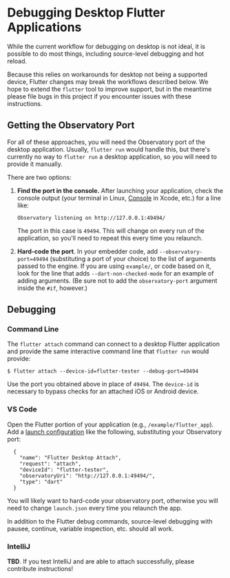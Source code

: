 # Debugging Desktop Flutter Applications

While the current workflow for debugging on desktop is not ideal, it is
possible to do most things, including source-level debugging and hot reload.

Because this relies on workarounds for desktop not being a supported device,
Flutter changes may break the workflows described below. We hope to extend
the `flutter` tool to improve support, but in the meantime please file
bugs in this project if you encounter issues with these instructions.

## Getting the Observatory Port

For all of these approaches, you will need the Observatory port of the
desktop application. Usually, `flutter run` would handle this, but there's
currently no way to `flutter run` a desktop application, so you will need to
provide it manually.

There are two options:

1. **Find the port in the console.** After launching your application, check
   the console output (your terminal in Linux,
   [Console](https://developer.apple.com/library/archive/documentation/DeveloperTools/Conceptual/debugging_with_xcode/chapters/debugging_tools.html)
   in Xcode, etc.) for a line like:
   ```
   Observatory listening on http://127.0.0.1:49494/
   ```
   The port in this case is `49494`. This will change on every run of the
   application, so you'll need to repeat this every time you relaunch.

1. **Hard-code the port**. In your embedder code, add `--observatory-port=49494`
   (substituting a port of your choice) to the list of arguments passed to the
   engine. If you are using `example/`, or code based on it, look for the
   line that adds `--dart-non-checked-mode` for an example of adding arguments.
   (Be sure not to add the `observatory-port` argument inside the `#if`,
   however.)

## Debugging

### Command Line

The `flutter attach` command can connect to a desktop Flutter application
and provide the same interactive command line that `flutter run` would provide:

```
$ flutter attach --device-id=flutter-tester --debug-port=49494
```

Use the port you obtained above in place of `49494`. The `device-id` is
necessary to bypass checks for an attached iOS or Android device.

### VS Code

Open the Flutter portion of your application (e.g., `/example/flutter_app`).
Add a [launch
configuration](https://code.visualstudio.com/docs/editor/debugging#_launch-configurations)
like the following, substituting your Observatory port:

```
  {
    "name": "Flutter Desktop Attach",
    "request": "attach",
    "deviceId": "flutter-tester",
    "observatoryUri": "http://127.0.0.1:49494/",
    "type": "dart"
  }
```

You will likely want to hard-code your observatory port, otherwise you will
need to change `launch.json` every time you relaunch the app.

In addition to the Flutter debug commands, source-level debugging with pausee,
continue, variable inspection, etc. should all work.


### IntelliJ

**TBD**. If you test IntelliJ and are able to attach successfully, please
contribute instructions!
